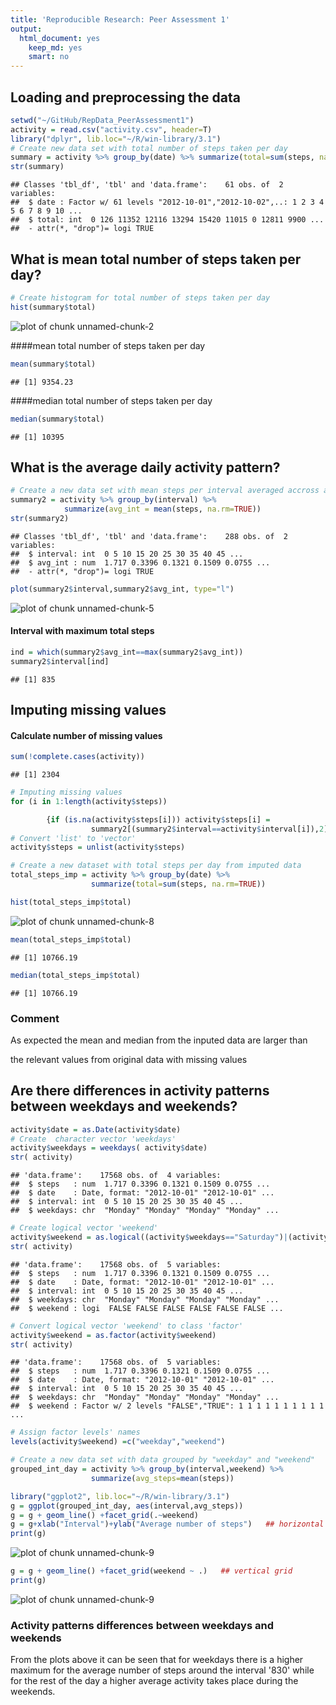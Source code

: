 ```yaml
---
title: 'Reproducible Research: Peer Assessment 1'
output:
  html_document: yes
    keep_md: yes
    smart: no
---
```



## Loading and preprocessing the data


```r
setwd("~/GitHub/RepData_PeerAssessment1")    
activity = read.csv("activity.csv", header=T)   
library("dplyr", lib.loc="~/R/win-library/3.1")    
# Create new data set with total number of steps taken per day    
summary = activity %>% group_by(date) %>% summarize(total=sum(steps, na.rm=TRUE))
str(summary)
```

```
## Classes 'tbl_df', 'tbl' and 'data.frame':	61 obs. of  2 variables:
##  $ date : Factor w/ 61 levels "2012-10-01","2012-10-02",..: 1 2 3 4 5 6 7 8 9 10 ...
##  $ total: int  0 126 11352 12116 13294 15420 11015 0 12811 9900 ...
##  - attr(*, "drop")= logi TRUE
```

## What is mean total number of steps taken per day?


```r
# Create histogram for total number of steps taken per day
hist(summary$total)
```

![plot of chunk unnamed-chunk-2](figure/unnamed-chunk-2-1.png) 

####mean total number of steps taken per day


```r
mean(summary$total)
```

```
## [1] 9354.23
```


####median total number of steps taken per day


```r
median(summary$total)
```

```
## [1] 10395
```


## What is the average daily activity pattern?


```r
# Create a new data set with mean steps per interval averaged accross all days
summary2 = activity %>% group_by(interval) %>%
            summarize(avg_int = mean(steps, na.rm=TRUE))
str(summary2)
```

```
## Classes 'tbl_df', 'tbl' and 'data.frame':	288 obs. of  2 variables:
##  $ interval: int  0 5 10 15 20 25 30 35 40 45 ...
##  $ avg_int : num  1.717 0.3396 0.1321 0.1509 0.0755 ...
##  - attr(*, "drop")= logi TRUE
```

```r
plot(summary2$interval,summary2$avg_int, type="l")
```

![plot of chunk unnamed-chunk-5](figure/unnamed-chunk-5-1.png) 

#### Interval with maximum total steps


```r
ind = which(summary2$avg_int==max(summary2$avg_int))
summary2$interval[ind]
```

```
## [1] 835
```


## Imputing missing values
#### Calculate number of missing values


```r
sum(!complete.cases(activity))
```

```
## [1] 2304
```



```r
# Imputing missing values
for (i in 1:length(activity$steps))

        {if (is.na(activity$steps[i])) activity$steps[i] = 
                  summary2[(summary2$interval==activity$interval[i]),2]}
# Convert 'list' to 'vector'        
activity$steps = unlist(activity$steps)

# Create a new dataset with total steps per day from imputed data
total_steps_imp = activity %>% group_by(date) %>% 
                  summarize(total=sum(steps, na.rm=TRUE))

hist(total_steps_imp$total)
```

![plot of chunk unnamed-chunk-8](figure/unnamed-chunk-8-1.png) 

```r
mean(total_steps_imp$total)
```

```
## [1] 10766.19
```

```r
median(total_steps_imp$total)
```

```
## [1] 10766.19
```
### Comment
As expected the mean and median from the inputed data are larger than 

the relevant values from original data with missing values


## Are there differences in activity patterns between weekdays and weekends?

```r
activity$date = as.Date(activity$date)
# Create  character vector 'weekdays' 
activity$weekdays = weekdays( activity$date)
str( activity)
```

```
## 'data.frame':	17568 obs. of  4 variables:
##  $ steps   : num  1.717 0.3396 0.1321 0.1509 0.0755 ...
##  $ date    : Date, format: "2012-10-01" "2012-10-01" ...
##  $ interval: int  0 5 10 15 20 25 30 35 40 45 ...
##  $ weekdays: chr  "Monday" "Monday" "Monday" "Monday" ...
```

```r
# Create logical vector 'weekend'
activity$weekend = as.logical((activity$weekdays=="Saturday")|(activity$weekdays == "Sunday"))
str( activity)
```

```
## 'data.frame':	17568 obs. of  5 variables:
##  $ steps   : num  1.717 0.3396 0.1321 0.1509 0.0755 ...
##  $ date    : Date, format: "2012-10-01" "2012-10-01" ...
##  $ interval: int  0 5 10 15 20 25 30 35 40 45 ...
##  $ weekdays: chr  "Monday" "Monday" "Monday" "Monday" ...
##  $ weekend : logi  FALSE FALSE FALSE FALSE FALSE FALSE ...
```

```r
# Convert logical vector 'weekend' to class 'factor'
activity$weekend = as.factor(activity$weekend)
str( activity)
```

```
## 'data.frame':	17568 obs. of  5 variables:
##  $ steps   : num  1.717 0.3396 0.1321 0.1509 0.0755 ...
##  $ date    : Date, format: "2012-10-01" "2012-10-01" ...
##  $ interval: int  0 5 10 15 20 25 30 35 40 45 ...
##  $ weekdays: chr  "Monday" "Monday" "Monday" "Monday" ...
##  $ weekend : Factor w/ 2 levels "FALSE","TRUE": 1 1 1 1 1 1 1 1 1 1 ...
```

```r
# Assign factor levels' names
levels(activity$weekend) =c("weekday","weekend")

# Create a new data set with data grouped by "weekday" and "weekend"
grouped_int_day = activity %>% group_by(interval,weekend) %>% 
                  summarize(avg_steps=mean(steps))

library("ggplot2", lib.loc="~/R/win-library/3.1")
g = ggplot(grouped_int_day, aes(interval,avg_steps))
g = g + geom_line() +facet_grid(.~weekend)
g = g+xlab("Interval")+ylab("Average number of steps")   ## horizontal grid  
print(g)
```

![plot of chunk unnamed-chunk-9](figure/unnamed-chunk-9-1.png) 

```r
g = g + geom_line() +facet_grid(weekend ~ .)   ## vertical grid
print(g)
```

![plot of chunk unnamed-chunk-9](figure/unnamed-chunk-9-2.png) 

### Activity patterns differences between weekdays and weekends

From the plots above it can be seen that for weekdays there is
a higher maximum for the average number of steps around the
interval '830' while for the rest of the day a higher average 
activity takes place during the weekends. 



